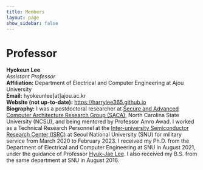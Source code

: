 ```yaml
---
title: Members
layout: page
show_sidebar: false
---
```


# Professor
**Hyokeun Lee** <br />
<em> Assistant Professor </em> <br /> 
**Affiliation:** Department of Electrical and Computer Engineering at Ajou University <br />
**Email:** hyokeunlee[at]ajou.ac.kr <br />
**Website (not up-to-date):** <https://harrylee365.github.io> <br />
**Biography:** I was a postdoctoral researcher at [Secure and Advanced Computer Architecture Research Group (SACA)](https://sacagroup.github.io), North Carolina State University (NCSU), and being mentored by Professor Amro Awad. I worked as a Technical Research Personnel at the [Inter-university Semiconductor Research Center (ISRC)](https://isrc.snu.ac.kr) at Seoul National University (SNU) for military service from March 2020 to February 2023. I received my Ph.D. from the Department of Electrical and Computer Engineering at SNU in August 2021, under the guidance of Professor [Hyuk-Jae Lee](https://capp.snu.ac.kr). I also received my B.S. from the same department at SNU in August 2016.

<!--
# Students
{% for sli in site.data.stulist_current %}
  [**{{ sli.name }}**]({{ sli.web }}), {{ sli.role }} <br />
  **Enrolled:** {{ sli.year }} <br />
  **Email:** {{ sli.email }} <br />
{% endfor %}
-->
